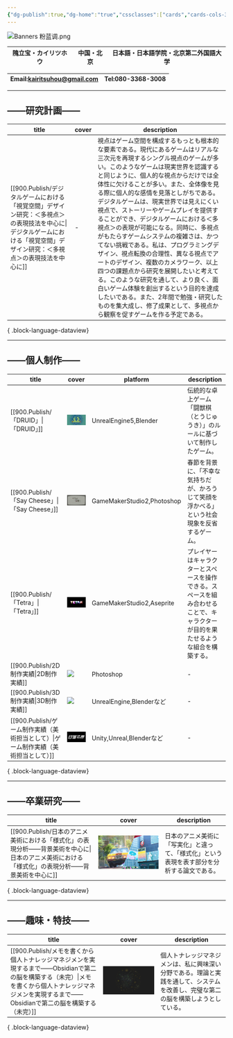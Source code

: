 ```yaml
---
{"dg-publish":true,"dg-home":"true","cssclasses":["cards","cards-cols-3","cards-cover","cards-cover-no-border","cards-title-hide-icons"],"dg-note-icon":"5","tags":["gardenEntry"],"permalink":"/000.Homepage/000.Homepage-Publish/","contentClasses":"cards cards-cols-3 cards-cover cards-cover-no-border cards-title-hide-icons","dgPassFrontmatter":true,"noteIcon":"5"}
---
```


![Banners 粉蓝调.png](/img/user/700.Attachment/701.Banner/Banners%20%E7%B2%89%E8%93%9D%E8%B0%83.png)

| 隗立宝・カイリツホウ | 中国・北京 | 日本語・日本語学院・北京第二外国語大学 |
| ---------- | ----- | ------------------- |

| Email:kairitsuhou@gmail.com | Tel:080-3368-3008 |
| --------------------------- | ----------------- |

---
## ——研究計画——
| title                                                                                             | cover | description                                                                                                                                                                                                                                                                                                                                                                                                                         |
| ------------------------------------------------------------------------------------------------- | ----- | ----------------------------------------------------------------------------------------------------------------------------------------------------------------------------------------------------------------------------------------------------------------------------------------------------------------------------------------------------------------------------------------------------------------------------------- |
| [[900.Publish/デジタルゲームにおける「視覚空間」デザイン研究：＜多視点＞の表現技法を中心に\|デジタルゲームにおける「視覚空間」デザイン研究：＜多視点＞の表現技法を中心に]] | \-    | 視点はゲーム空間を構成するもっとも根本的な要素である。現代にあるゲームはリアルな三次元を再現するシングル視点のゲームが多い。このようなゲームは現実世界を認識すると同じように、個人的な視点からだけでは全体性に欠けることが多い。また、全体像を見る際に個人的な感情を見落としがちである。デジタルゲームは、現実世界では見えにくい視点で、ストーリーやゲームプレイを提供することができ、デジタルゲームにおける＜多視点＞の表現が可能になる。同時に、多視点がもたらすゲームシステムの複雑さは、かつてない挑戦である。私は、プログラミングデザイン、視点転換の合理性、異なる視点でアートのデザイン、複数のカメラワーク、以上四つの課題点から研究を展開したいと考えてる。このような研究を通して、より良く、面白いゲーム体験を創出するという目的を達成したいである。また、2年間で勉強・研究したものを集大成し、修了成果として、多視点から観察を促すゲームを作る予定である。 |

{ .block-language-dataview}

---
## ——個人制作——
| title                                                 | cover                                                                                                                                                   | platform                   | description                                                      |
| ----------------------------------------------------- | ------------------------------------------------------------------------------------------------------------------------------------------------------- | -------------------------- | ---------------------------------------------------------------- |
| [[900.Publish/「DRUID」\|「DRUID」]]                   | ![](https://github.com/Kairitsuhou/ImageHost/blob/main/Publish%20%E3%80%8ADRUID%E3%80%8B.png?raw=true)                                                  | UnrealEngine5,Blender      | 伝統的な卓上ゲーム「闘獣棋（とうじゅうき）」のルールに基づいて制作したゲーム。                          |
| [[900.Publish/「Say Cheese」\|「Say Cheese」]]         | ![](https://github.com/Kairitsuhou/ImageHost/blob/main/Publish%20%E3%80%8A%E4%BD%A0%E6%80%8E%E4%B9%88%E4%B8%8D%E7%AC%91%E5%95%8A%E3%80%8B.png?raw=true) | GameMakerStudio2,Photoshop | 春節を背景に、「不幸な気持ちだが、かろうじて笑顔を浮かべる」という社会現象を反省するゲーム。                   |
| [[900.Publish/「Tetra」\|「Tetra」]]                   | ![](https://github.com/Kairitsuhou/ImageHost/blob/main/Publish%20%E3%80%8ATetra%E3%80%8B.png?raw=true)                                                  | GameMakerStudio2,Aseprite  | プレイヤーはキャラクターとスペースを操作できる。スペースを組み合わせることで、キャラクターが目的を果たせるような組合を構築する。 |
| [[900.Publish/2D制作実績\|2D制作実績]]                     | ![](https://github.com/Kairitsuhou/ImageHost/blob/main/Publish%202D%20.png?raw=true)                                                                    | Photoshop                  | \-                                                               |
| [[900.Publish/3D制作実績\|3D制作実績]]                     | ![](https://github.com/Kairitsuhou/ImageHost/blob/main/Publish%203D%20.png?raw=true)                                                                    | UnrealEngine,Blenderなど     | \-                                                               |
| [[900.Publish/ゲーム制作実績（美術担当として）\|ゲーム制作実績（美術担当として）]] | ![](https://github.com/Kairitsuhou/ImageHost/blob/main/Publish%20%E3%80%8AUnder%20the%20Sunset%E3%80%8B.png?raw=true)                                   | Unity,Unreal,Blenderなど     | \-                                                               |

{ .block-language-dataview}

---
## ——卒業研究——
| title                                                                                 | cover                                                                                                                                                                                                                                                                                                                                                                                    | description                                   |
| ------------------------------------------------------------------------------------- | ---------------------------------------------------------------------------------------------------------------------------------------------------------------------------------------------------------------------------------------------------------------------------------------------------------------------------------------------------------------------------------------- | --------------------------------------------- |
| [[900.Publish/日本のアニメ美術における「様式化」の表現分析——背景美術を中心に\|日本のアニメ美術における「様式化」の表現分析——背景美術を中心に]] | ![](https://github.com/Kairitsuhou/ImageHost/blob/main/Publish%20%E3%80%8A%E6%97%A5%E6%9C%AC%E3%81%AE%E3%82%A2%E3%83%8B%E3%83%A1%E7%BE%8E%E8%A1%93%E3%81%AB%E3%81%8A%E3%81%91%E3%82%8B%E3%80%8C%E6%A7%98%E5%BC%8F%E5%8C%96%E3%80%8D%E3%81%AE%E8%A1%A8%E7%8F%BE%E5%88%86%E6%9E%90%EF%BC%9A%E8%83%8C%E6%99%AF%E7%BE%8E%E8%A1%93%E3%82%92%E4%B8%AD%E5%BF%83%E3%81%AB%E3%80%8B.png?raw=true) | 日本のアニメ美術に「写実化」と違って、「様式化」という表現を表す部分を分析する論文である。 |

{ .block-language-dataview}

---
## ——趣味・特技——
| title                                                                                                                     | cover                                                                                                                                                                                                                                                                                                                                                                                                                                                           | description                                                      |
| ------------------------------------------------------------------------------------------------------------------------- | --------------------------------------------------------------------------------------------------------------------------------------------------------------------------------------------------------------------------------------------------------------------------------------------------------------------------------------------------------------------------------------------------------------------------------------------------------------- | ---------------------------------------------------------------- |
| [[900.Publish/メモを書くから個人トナレッジマネジメンを実現するまで——Obsidianで第二の脳を構築する（未完）\|メモを書くから個人トナレッジマネジメンを実現するまで——Obsidianで第二の脳を構築する（未完）]] | ![](https://github.com/Kairitsuhou/ImageHost/blob/main/Publish%20%E3%80%8A%E3%83%A1%E3%83%A2%E3%82%92%E6%9B%B8%E3%81%8F%E3%81%8B%E3%82%89%E5%80%8B%E4%BA%BA%E3%83%8A%E3%83%AC%E3%83%83%E3%82%B8%E3%83%9E%E3%83%8D%E3%82%B8%E3%83%A1%E3%83%B3%E3%83%88%E3%82%92%E5%AE%9F%E7%8F%BE%E3%81%99%E3%82%8B%E3%81%BE%E3%81%A7%E2%80%94%E2%80%94Obsidian%E3%81%A7%E7%AC%AC%E4%BA%8C%E3%81%AE%E8%84%B3%E3%82%92%E6%A7%8B%E7%AF%89%E3%81%99%E3%82%8B%E3%80%8B.jpg?raw=true) | 個人トナレッジマネジメンは、私に興味深い分野である。理論と実践を通して、システムを改善し、完璧な第二の脳を構築しようとしている。 |

{ .block-language-dataview}